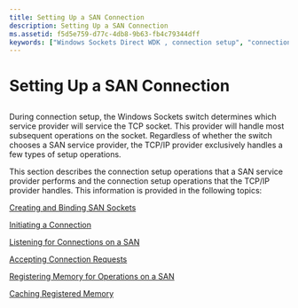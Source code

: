 ```yaml
---
title: Setting Up a SAN Connection
description: Setting Up a SAN Connection
ms.assetid: f5d5e759-d77c-4db8-9b63-fb4c79344dff
keywords: ["Windows Sockets Direct WDK , connection setup", "connections WDK SANs", "SAN connection setup WDK", "SAN connection setup WDK , about SAN connection setup", "SAN service providers WDK , connection setup"]
---
```


# Setting Up a SAN Connection


## <a href="" id="ddk-setting-up-a-san-connection-ng"></a>


During connection setup, the Windows Sockets switch determines which service provider will service the TCP socket. This provider will handle most subsequent operations on the socket. Regardless of whether the switch chooses a SAN service provider, the TCP/IP provider exclusively handles a few types of setup operations.

This section describes the connection setup operations that a SAN service provider performs and the connection setup operations that the TCP/IP provider handles. This information is provided in the following topics:

[Creating and Binding SAN Sockets](creating-and-binding-san-sockets.md)

[Initiating a Connection](initiating-a-connection.md)

[Listening for Connections on a SAN](listening-for-connections-on-a-san.md)

[Accepting Connection Requests](accepting-connection-requests.md)

[Registering Memory for Operations on a SAN](registering-memory-for-operations-on-a-san.md)

[Caching Registered Memory](caching-registered-memory.md)

 

 





